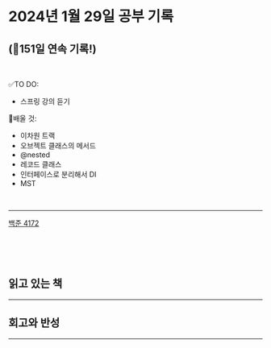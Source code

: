 # 2024년 1월 29일 공부 기록 
## (🚀151일 연속 기록!)

<br>

✅TO DO: 

- 스프링 강의 듣기

💭배울 것:

- 이차원 트랙
- 오브젝트 클래스의 메서드
- @nested
- 레코드 클래스
- 인터페이스로 분리해서 DI
- MST

<br>

---
[백준 4172](..%2F..%2F..%2FAlgorithm%2FSolvedProblem%2FDP%2F%EC%8B%A4%EB%B2%84%2F4172%2F4172.md)



<br><br><br>

## 읽고 있는 책

---





## 회고와 반성

---
